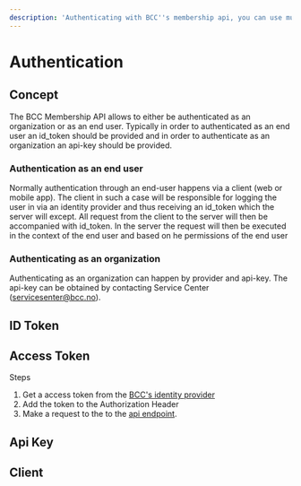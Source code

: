 ```yaml
---
description: 'Authenticating with BCC''s membership api, you can use multiple paths'
---
```


# Authentication

## Concept

The BCC Membership API allows to either be authenticated as an organization or as an end user. Typically in order to authenticated as an end user an id\_token should be provided and in order to authenticate as an organization an api-key should be provided. 

### Authentication as an end user

Normally authentication through an end-user happens via a client \(web or mobile app\). The client in such a case will be responsible for logging the user in via an identity provider and thus receiving an id\_token which the server will except. All request from the client to the server will then be accompanied with id\_token. In the server the request will then be executed in the context of the end user and based on he permissions of the end user

### Authenticating as an organization

Authenticating as an organization can happen by provider and api-key. The api-key can be obtained by contacting Service Center \(servicesenter@bcc.no\).



## ID Token

## Access Token 

Steps

1. Get a access token from the [BCC's identity provider](https://login.bcc.no/.well-known/openid-configuration)
2. Add the token to the Authorization Header
3. Make a request to the to the [api endpoint](https://members.bcc.no/docs/?url=/docs#/).



## Api Key

## Client

